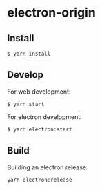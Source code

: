 # electron-origin


## Install

```shell
$ yarn install
```

## Develop

For web development:

```
$ yarn start
```

For electron development:

```
$ yarn electron:start
```

## Build

Building an electron release 

```
yarn electron:release
```
